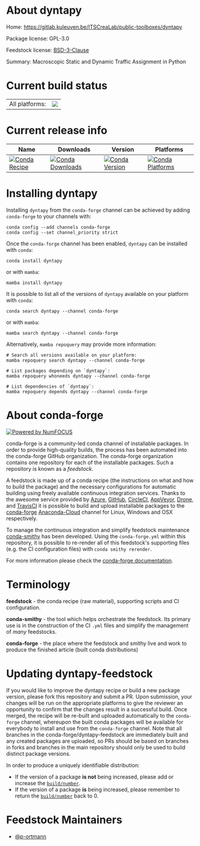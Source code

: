 About dyntapy
=============

Home: https://gitlab.kuleuven.be/ITSCreaLab/public-toolboxes/dyntapy

Package license: GPL-3.0

Feedstock license: [BSD-3-Clause](https://github.com/conda-forge/dyntapy-feedstock/blob/main/LICENSE.txt)

Summary: Macroscopic Static and Dynamic Traffic Assignment in Python

Current build status
====================


<table><tr><td>All platforms:</td>
    <td>
      <a href="https://dev.azure.com/conda-forge/feedstock-builds/_build/latest?definitionId=15604&branchName=main">
        <img src="https://dev.azure.com/conda-forge/feedstock-builds/_apis/build/status/dyntapy-feedstock?branchName=main">
      </a>
    </td>
  </tr>
</table>

Current release info
====================

| Name | Downloads | Version | Platforms |
| --- | --- | --- | --- |
| [![Conda Recipe](https://img.shields.io/badge/recipe-dyntapy-green.svg)](https://anaconda.org/conda-forge/dyntapy) | [![Conda Downloads](https://img.shields.io/conda/dn/conda-forge/dyntapy.svg)](https://anaconda.org/conda-forge/dyntapy) | [![Conda Version](https://img.shields.io/conda/vn/conda-forge/dyntapy.svg)](https://anaconda.org/conda-forge/dyntapy) | [![Conda Platforms](https://img.shields.io/conda/pn/conda-forge/dyntapy.svg)](https://anaconda.org/conda-forge/dyntapy) |

Installing dyntapy
==================

Installing `dyntapy` from the `conda-forge` channel can be achieved by adding `conda-forge` to your channels with:

```
conda config --add channels conda-forge
conda config --set channel_priority strict
```

Once the `conda-forge` channel has been enabled, `dyntapy` can be installed with `conda`:

```
conda install dyntapy
```

or with `mamba`:

```
mamba install dyntapy
```

It is possible to list all of the versions of `dyntapy` available on your platform with `conda`:

```
conda search dyntapy --channel conda-forge
```

or with `mamba`:

```
mamba search dyntapy --channel conda-forge
```

Alternatively, `mamba repoquery` may provide more information:

```
# Search all versions available on your platform:
mamba repoquery search dyntapy --channel conda-forge

# List packages depending on `dyntapy`:
mamba repoquery whoneeds dyntapy --channel conda-forge

# List dependencies of `dyntapy`:
mamba repoquery depends dyntapy --channel conda-forge
```


About conda-forge
=================

[![Powered by
NumFOCUS](https://img.shields.io/badge/powered%20by-NumFOCUS-orange.svg?style=flat&colorA=E1523D&colorB=007D8A)](https://numfocus.org)

conda-forge is a community-led conda channel of installable packages.
In order to provide high-quality builds, the process has been automated into the
conda-forge GitHub organization. The conda-forge organization contains one repository
for each of the installable packages. Such a repository is known as a *feedstock*.

A feedstock is made up of a conda recipe (the instructions on what and how to build
the package) and the necessary configurations for automatic building using freely
available continuous integration services. Thanks to the awesome service provided by
[Azure](https://azure.microsoft.com/en-us/services/devops/), [GitHub](https://github.com/),
[CircleCI](https://circleci.com/), [AppVeyor](https://www.appveyor.com/),
[Drone](https://cloud.drone.io/welcome), and [TravisCI](https://travis-ci.com/)
it is possible to build and upload installable packages to the
[conda-forge](https://anaconda.org/conda-forge) [Anaconda-Cloud](https://anaconda.org/)
channel for Linux, Windows and OSX respectively.

To manage the continuous integration and simplify feedstock maintenance
[conda-smithy](https://github.com/conda-forge/conda-smithy) has been developed.
Using the ``conda-forge.yml`` within this repository, it is possible to re-render all of
this feedstock's supporting files (e.g. the CI configuration files) with ``conda smithy rerender``.

For more information please check the [conda-forge documentation](https://conda-forge.org/docs/).

Terminology
===========

**feedstock** - the conda recipe (raw material), supporting scripts and CI configuration.

**conda-smithy** - the tool which helps orchestrate the feedstock.
                   Its primary use is in the construction of the CI ``.yml`` files
                   and simplify the management of *many* feedstocks.

**conda-forge** - the place where the feedstock and smithy live and work to
                  produce the finished article (built conda distributions)


Updating dyntapy-feedstock
==========================

If you would like to improve the dyntapy recipe or build a new
package version, please fork this repository and submit a PR. Upon submission,
your changes will be run on the appropriate platforms to give the reviewer an
opportunity to confirm that the changes result in a successful build. Once
merged, the recipe will be re-built and uploaded automatically to the
`conda-forge` channel, whereupon the built conda packages will be available for
everybody to install and use from the `conda-forge` channel.
Note that all branches in the conda-forge/dyntapy-feedstock are
immediately built and any created packages are uploaded, so PRs should be based
on branches in forks and branches in the main repository should only be used to
build distinct package versions.

In order to produce a uniquely identifiable distribution:
 * If the version of a package **is not** being increased, please add or increase
   the [``build/number``](https://docs.conda.io/projects/conda-build/en/latest/resources/define-metadata.html#build-number-and-string).
 * If the version of a package **is** being increased, please remember to return
   the [``build/number``](https://docs.conda.io/projects/conda-build/en/latest/resources/define-metadata.html#build-number-and-string)
   back to 0.

Feedstock Maintainers
=====================

* [@p-ortmann](https://github.com/p-ortmann/)

